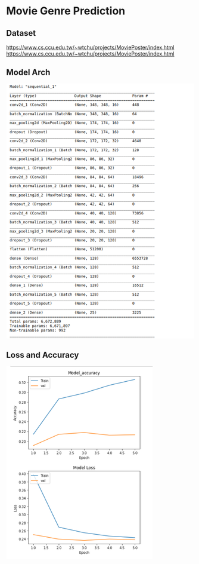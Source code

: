 # Movie Genre Prediction 

## Dataset

https://www.cs.ccu.edu.tw/~wtchu/projects/MoviePoster/index.html
https://www.cs.ccu.edu.tw/~wtchu/projects/MoviePoster/index.html
## Model Arch

![img](src/arch.png)

## Loss and Accuracy

![img](src/acc.png)
